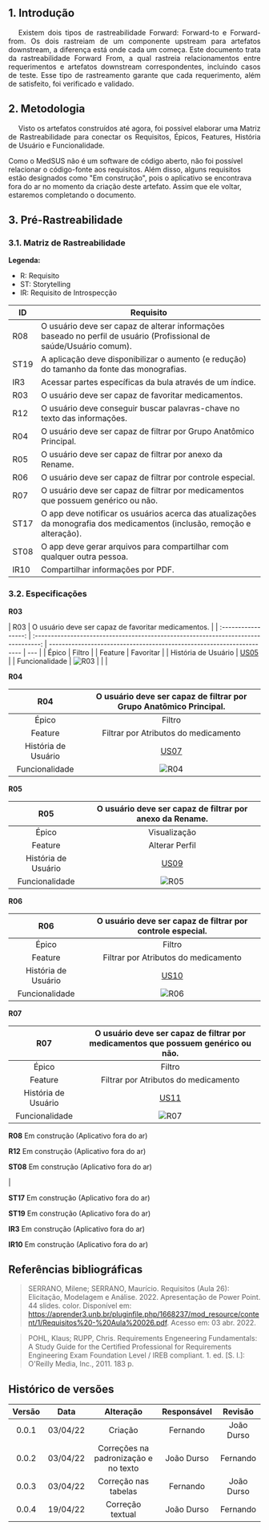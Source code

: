 ## 1. Introdução

<p style="text-indent: 20px; text-align: justify">
Existem dois tipos de rastreabilidade Forward: Forward-to e Forward-from. Os dois rastreiam de um componente upstream para artefatos downstream, a diferença está onde cada um começa. Este documento trata da rastreabilidade Forward From, a qual rastreia relacionamentos entre requerimentos e artefatos downstream correspondentes, incluindo casos de teste. Esse tipo de rastreamento garante que cada requerimento, além de satisfeito, foi verificado e validado.
</p>

## 2. Metodologia

<p style="text-indent: 20px; text-align: justify">
Visto os artefatos construídos até agora, foi possível elaborar uma Matriz de Rastreabilidade para conectar os Requisitos, Épicos, Features, História de Usuário e Funcionalidade.

Como o MedSUS não é um software de código aberto, não foi possível relacionar o código-fonte aos requisitos. Além disso, alguns requisitos estão designados como "Em construção", pois o aplicativo se encontrava fora do ar no momento da criação deste artefato. Assim que ele voltar, estaremos completando o documento.

</p>

## 3. Pré-Rastreabilidade

### 3.1. Matriz de Rastreabilidade

**Legenda:**

- R: Requisito
- ST: Storytelling
- IR: Requisito de Introspecção

| ID   | Requisito                                                                                                                |
| ---- | ------------------------------------------------------------------------------------------------------------------------ |
| R08  | O usuário deve ser capaz de alterar informações baseado no perfil de usuário (Profissional de saúde/Usuário comum).      |
| ST19 | A aplicação deve disponibilizar o aumento (e redução) do tamanho da fonte das monografias.                               |
| IR3  | Acessar partes específicas da bula através de um índice.                                                                 |
| R03  | O usuário deve ser capaz de favoritar medicamentos.                                                                      |
| R12  | O usuário deve conseguir buscar palavras-chave no texto das informações.                                                 |
| R04  | O usuário deve ser capaz de filtrar por Grupo Anatômico Principal.                                                       |
| R05  | O usuário deve ser capaz de filtrar por anexo da Rename.                                                                 |
| R06  | O usuário deve ser capaz de filtrar por controle especial.                                                               |
| R07  | O usuário deve ser capaz de filtrar por medicamentos que possuem genérico ou não.                                        |
| ST17 | O app deve notificar os usuários acerca das atualizações da monografia dos medicamentos (inclusão, remoção e alteração). |
| ST08 | O app deve gerar arquivos para compartilhar com qualquer outra pessoa.                                                   |
| IR10 | Compartilhar informações por PDF.                                                                                        |

### 3.2. Especificações

**R03**

|         R03         |                O usuário deve ser capaz de favoritar medicamentos.                 |
| :-----------------: | :--------------------------------------------------------------------------------: | --------------------------------------------------------------------- | --- |
|        Épico        |                                       Filtro                                       |
|       Feature       |                                     Favoritar                                      |
| História de Usuário | [US05](https://requisitos-de-software.github.io/2021.2-MedSUS/modeling/userstory/) |
|   Funcionalidade    |                             ![R03](../images/R03.gif)                              |
|        <!--         |                                   Funcionalidade                                   | <img src="../images/R03.gif" alt="Favoritar medicamento" width="25%"> | --> |

**R04**

|         R04         |         O usuário deve ser capaz de filtrar por Grupo Anatômico Principal.         |
| :-----------------: | :--------------------------------------------------------------------------------: |
|        Épico        |                                       Filtro                                       |
|       Feature       |                        Filtrar por Atributos do medicamento                        |
| História de Usuário | [US07](https://requisitos-de-software.github.io/2021.2-MedSUS/modeling/userstory/) |
|   Funcionalidade    |                             ![R04](../images/R04.gif)                              |

**R05**

|         R05         |              O usuário deve ser capaz de filtrar por anexo da Rename.              |
| :-----------------: | :--------------------------------------------------------------------------------: |
|        Épico        |                                    Visualização                                    |
|       Feature       |                                   Alterar Perfil                                   |
| História de Usuário | [US09](https://requisitos-de-software.github.io/2021.2-MedSUS/modeling/userstory/) |
|   Funcionalidade    |                             ![R05](../images/R05.gif)                              |

**R06**

|         R06         |             O usuário deve ser capaz de filtrar por controle especial.             |
| :-----------------: | :--------------------------------------------------------------------------------: |
|        Épico        |                                       Filtro                                       |
|       Feature       |                        Filtrar por Atributos do medicamento                        |
| História de Usuário | [US10](https://requisitos-de-software.github.io/2021.2-MedSUS/modeling/userstory/) |
|   Funcionalidade    |                             ![R06](../images/R06.gif)                              |

**R07**

|         R07         | O usuário deve ser capaz de filtrar por medicamentos que possuem genérico ou não.  |
| :-----------------: | :--------------------------------------------------------------------------------: |
|        Épico        |                                       Filtro                                       |
|       Feature       |                        Filtrar por Atributos do medicamento                        |
| História de Usuário | [US11](https://requisitos-de-software.github.io/2021.2-MedSUS/modeling/userstory/) |
|   Funcionalidade    |                             ![R07](../images/R07.gif)                              |

**R08**
Em construção (Aplicativo fora do ar)

<!--
|         R08         | O usuário deve ser capaz de alterar informações baseado no perfil de usuário (Profissional de saúde/Usuário comum). |
| :-----------------: | :-----------------------------------------------------------------------------------------------------------------: |
|        Épico        |                                                    Visualização                                                     |
|       Feature       |                                                   Alterar Perfil                                                    |
| História de Usuário |                 [US01](https://requisitos-de-software.github.io/2021.2-MedSUS/modeling/userstory/)                  |
|   Funcionalidade    |                                                                                                                     |
 -->

**R12**
Em construção (Aplicativo fora do ar)

<!--
|         R12         |      O usuário deve conseguir buscar palavras-chave no texto das informações.      |
| :-----------------: | :--------------------------------------------------------------------------------: |
|        Épico        |                                       Filtro                                       |
|       Feature       |                             Filtrar por Palavras-chave                             |
| História de Usuário | [US06](https://requisitos-de-software.github.io/2021.2-MedSUS/modeling/userstory/) |
|   Funcionalidade    |                                                                                    | -->

**ST08**
Em construção (Aplicativo fora do ar)

<!-- |
|        ST08         |       O app deve gerar arquivos para compartilhar com qualquer outra pessoa.       |
| :-----------------: | :--------------------------------------------------------------------------------: |
|        Épico        |                              Compartilhar monografias                              |
|       Feature       |                                   Alterar Perfil                                   |
| História de Usuário | [US15](https://requisitos-de-software.github.io/2021.2-MedSUS/modeling/userstory/) |
|   Funcionalidade    | 
 -->                                                                                   |

**ST17**
Em construção (Aplicativo fora do ar)

<!-- |        ST17         | O app deve notificar os usuários acerca das atualizações da monografia dos medicamentos (inclusão, remoção e alteração). |
| :-----------------: | :----------------------------------------------------------------------------------------------------------------------: |
|        Épico        |                                                       Notificação                                                        |
|       Feature       |                                                    Notificar usuários                                                    |
| História de Usuário |                    [US13](https://requisitos-de-software.github.io/2021.2-MedSUS/modeling/userstory/)                    |
|   Funcionalidade    |                                                                                                                          |
 -->

**ST19**
Em construção (Aplicativo fora do ar)

<!--
|        ST19         | A aplicação deve disponibilizar o aumento (e redução) do tamanho da fonte das monografias |
| :-----------------: | :---------------------------------------------------------------------------------------: |
|        Épico        |                                       Visualização                                        |
|       Feature       |                                 Alterar tamanho da fonte                                  |
| História de Usuário |    [US03](https://requisitos-de-software.github.io/2021.2-MedSUS/modeling/userstory/)     |
|   Funcionalidade    |                                                                                           |
 -->

**IR3**
Em construção (Aplicativo fora do ar)

<!--
|         IR3         |              Acessar partes específicas da bula através de um índice.              |
| :-----------------: | :--------------------------------------------------------------------------------: |
|        Épico        |                                    Visualização                                    |
|       Feature       |                                 Apresentar índice                                  |
| História de Usuário | [US04](https://requisitos-de-software.github.io/2021.2-MedSUS/modeling/userstory/) |
|   Funcionalidade    |                                                                                    | -->

**IR10**
Em construção (Aplicativo fora do ar)

<!-- |
|        IR10         |                         Compartilhar informações por PDF.                          |
| :-----------------: | :--------------------------------------------------------------------------------: |
|        Épico        |                                  Compartilhamento                                  |
|       Feature       |                              Compartilhar monografias                              |
| História de Usuário | [US16](https://requisitos-de-software.github.io/2021.2-MedSUS/modeling/userstory/) |
|   Funcionalidade    |                                                                                    |
 -->

## Referências bibliográficas

> SERRANO, Milene; SERRANO, Maurício. Requisitos (Aula 26): Elicitação, Modelagem e Análise. 2022. Apresentação de Power Point. 44 slides. color. Disponível em: https://aprender3.unb.br/pluginfile.php/1668237/mod_resource/content/1/Requisitos%20-%20Aula%20026.pdf. Acesso em: 03 abr. 2022.

> POHL, Klaus; RUPP, Chris. Requirements Engeneering Fundamentals: A Study Guide for the Certified Professional for Requirements Engineering Exam Foundation Level / IREB compliant. 1. ed. [S. l.]: O'Reilly Media, Inc., 2011. 183 p.

## Histórico de versões

| Versão |   Data   |              Alteração               | Responsável |  Revisão   |
| :----: | :------: | :----------------------------------: | :---------: | :--------: |
| 0.0.1  | 03/04/22 |               Criação                |  Fernando   | João Durso |
| 0.0.2  | 03/04/22 | Correções na padronização e no texto | João Durso  |  Fernando  |
| 0.0.3  | 03/04/22 |         Correção nas tabelas         |  Fernando   | João Durso |
| 0.0.4  | 19/04/22 |           Correção textual           | João Durso  |  Fernando  |
